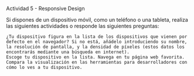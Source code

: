 Actividad 5 - Responsive Design

Si dispones de un dispositivo móvil, como un teléfono o una tableta, realiza las siguientes actividades o responde las siguientes preguntas:

    ¿Tu dispositivo figura en la lista de los dispositivos que vienen por defecto en el navegador? Si no está, añádelo introduciendo su nombre, la resolución de pantalla, y la densidad de píxeles (estos datos los encontrarás mediante una búsqueda en internet).
    Escoge tu dispositivo en la lista. Navega en tu página web favorita. Compara la visualización en las herramientas para desarrolladores con cómo lo ves a tu dispositivo.

